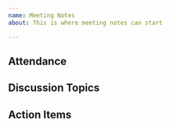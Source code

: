 ```yaml
---
name: Meeting Notes
about: This is where meeting notes can start

---
```


## Attendance

## Discussion Topics

## Action Items
